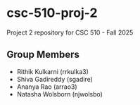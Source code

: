 # csc-510-proj-2
Project 2 repository for CSC 510 - Fall 2025

## Group Members
- Rithik Kulkarni (rrkulka3)
- Shiva Gadireddy (sgadire)
- Ananya Rao (arrao3)
- Natasha Wolsborn (njwolsbo)

